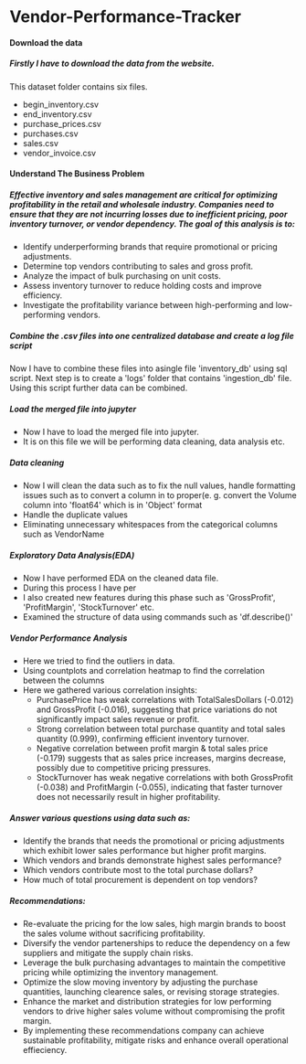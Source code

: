 # Vendor-Performance-Tracker

#### Download the data
##### Firstly I have to download the data from the website.
This dataset folder contains six files.
- begin_inventory.csv
- end_inventory.csv
- purchase_prices.csv
- purchases.csv
- sales.csv
- vendor_invoice.csv

#### Understand The Business Problem
##### Effective inventory and sales management are critical for optimizing profitability in the retail and wholesale industry. Companies need to ensure that they are not incurring losses due to inefficient pricing, poor inventory turnover, or vendor dependency. The goal of this analysis is to:

- Identify underperforming brands that require promotional or pricing adjustments.
- Determine top vendors contributing to sales and gross profit.
- Analyze the impact of bulk purchasing on unit costs.
- Assess inventory turnover to reduce holding costs and improve efficiency.
- Investigate the profitability variance between high-performing and low-performing vendors.

##### Combine the .csv files into one centralized database and create a log file script
Now I have to combine these files into asingle file 'inventory_db' using sql script.
Next step is to create a 'logs' folder that contains 'ingestion_db' file.
Using this script further data can be combined.

##### Load the merged file into jupyter
- Now I have to load the merged file into jupyter.
- It is on this file we will be performing data cleaning, data analysis etc.

##### Data cleaning
- Now I will clean the data such as to fix the null values, handle formatting issues such as to convert a column in to proper(e. g. convert the Volume column into 'float64' which is in 'Object' format
- Handle the duplicate values
- Eliminating unnecessary whitespaces from the categorical columns such as VendorName

##### Exploratory Data Analysis(EDA)
- Now I have performed EDA on the cleaned data file.
- During this process I have per
- I also created new features during this phase such as 'GrossProfit', 'ProfitMargin', 'StockTurnover' etc.
- Examined the structure of data using commands such as 'df.describe()'

##### Vendor Performance Analysis
- Here we tried to find the outliers in data.
- Using countplots and correlation heatmap to find the correlation between the columns
- Here we gathered various correlation insights:
  - PurchasePrice has weak correlations with TotalSalesDollars (-0.012) and GrossProfit (-0.016), suggesting that price variations do not significantly impact     sales revenue or profit.
  - Strong correlation between total purchase quantity and total sales quantity (0.999), confirming efficient inventory turnover.
  - Negative correlation between profit margin & total sales price (-0.179) suggests that as sales price increases, margins decrease, possibly due to                competitive pricing pressures.
  - StockTurnover has weak negative correlations with both GrossProfit (-0.038) and ProfitMargin (-0.055), indicating that faster turnover does not necessarily      result in higher profitability.
##### Answer various questions using data such as:
- Identify the brands that needs the promotional or pricing adjustments which exhibit lower sales performance but higher profit margins.
- Which vendors and brands demonstrate highest sales performance?
- Which vendors contribute most to the total purchase dollars?
- How much of total procurement is dependent on top vendors?

##### Recommendations:
- Re-evaluate the pricing for the low sales, high margin brands to boost the sales volume without sacrificing profitability.
- Diversify the vendor partenerships to reduce the dependency on a few suppliers and mitigate the supply chain risks.
- Leverage the bulk purchasing advantages to maintain the competitive pricing while optimizing the inventory management.
- Optimize the slow moving inventory by adjusting the purchase quantities, launching clearence sales, or revising storage strategies.
- Enhance the market and distribution strategies for low performing vendors to drive higher sales volume without compromising the profit margin.
- By implementing these recommendations company can achieve sustainable profitability, mitigate risks and enhance overall operational effieciency.
